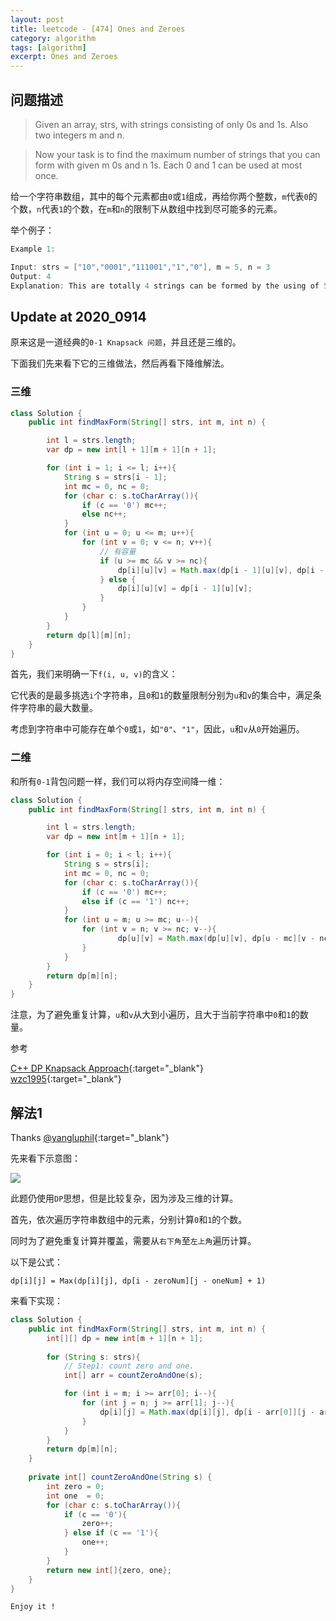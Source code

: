 ```yaml
---
layout: post
title: leetcode - [474] Ones and Zeroes
category: algorithm
tags: [algorithm]
excerpt: Ones and Zeroes
---
```


## 问题描述  

> Given an array, strs, with strings consisting of only 0s and 1s. Also two integers m and n.  

> Now your task is to find the maximum number of strings that you can form with given m 0s and n 1s. Each 0 and 1 can be used at most once.  

给一个字符串数组，其中的每个元素都由`0`或`1`组成，再给你两个整数，`m`代表`0`的个数，`n`代表`1`的个数，在`m`和`n`的限制下从数组中找到尽可能多的元素。  



举个例子：  

``` java
Example 1:

Input: strs = ["10","0001","111001","1","0"], m = 5, n = 3
Output: 4
Explanation: This are totally 4 strings can be formed by the using of 5 0s and 3 1s, which are "10","0001","1","0".
```

## Update at 2020_0914  

原来这是一道经典的`0-1 Knapsack 问题`，并且还是三维的。  

下面我们先来看下它的三维做法，然后再看下降维解法。  


### 三维  


``` java
class Solution {
    public int findMaxForm(String[] strs, int m, int n) {

        int l = strs.length;
        var dp = new int[l + 1][m + 1][n + 1];

        for (int i = 1; i <= l; i++){
            String s = strs[i - 1];
            int mc = 0, nc = 0;
            for (char c: s.toCharArray()){
                if (c == '0') mc++;
                else nc++;
            }
            for (int u = 0; u <= m; u++){
                for (int v = 0; v <= n; v++){
                    // 有容量
                    if (u >= mc && v >= nc){
                        dp[i][u][v] = Math.max(dp[i - 1][u][v], dp[i - 1][u - mc][v - nc] + 1);
                    } else {
                        dp[i][u][v] = dp[i - 1][u][v];
                    }
                }
            }
        }
        return dp[l][m][n];
    }
}
```

首先，我们来明确一下`f(i, u, v)`的含义：  

它代表的是最多挑选`i`个字符串，且`0`和`1`的数量限制分别为`u`和`v`的集合中，满足条件字符串的最大数量。  

考虑到字符串中可能存在单个`0`或`1`，如`"0"`、`"1"`，因此，`u`和`v`从`0`开始遍历。  


### 二维  

和所有`0-1`背包问题一样，我们可以将内存空间降一维：  

``` java
class Solution {
    public int findMaxForm(String[] strs, int m, int n) {

        int l = strs.length;
        var dp = new int[m + 1][n + 1];

        for (int i = 0; i < l; i++){
            String s = strs[i];
            int mc = 0, nc = 0;
            for (char c: s.toCharArray()){
                if (c == '0') mc++;
                else if (c == '1') nc++;
            }
            for (int u = m; u >= mc; u--){
                for (int v = n; v >= nc; v--){
                        dp[u][v] = Math.max(dp[u][v], dp[u - mc][v - nc] + 1);
                }
            }
        }
        return dp[m][n];
    }
}
```

注意，为了避免重复计算，`u`和`v`从大到小遍历，且大于当前字符串中`0`和`1`的数量。  


参考  

[C++ DP Knapsack Approach](https://leetcode.com/problems/ones-and-zeroes/discuss/121876/C%2B%2B-DP-Knapsack-Approach){:target="_blank"}  
[wzc1995](https://www.acwing.com/solution/content/382/){:target="_blank"}  


## 解法1  


Thanks [@yangluphil](https://leetcode.com/problems/ones-and-zeroes/discuss/95814/c%2B%2B-DP-solution-with-comments){:target="_blank"}  

先来看下示意图：  

![](https://yyc-images.oss-cn-beijing.aliyuncs.com/leetcode_474_using_dp.png)  

此题仍使用`DP`思想，但是比较复杂，因为涉及三维的计算。  

首先，依次遍历字符串数组中的元素，分别计算`0`和`1`的个数。  

同时为了避免重复计算并覆盖，需要从`右下角`至`左上角`遍历计算。  

以下是公式：  

`dp[i][j] = Max(dp[i][j], dp[i - zeroNum][j - oneNum] + 1)`  

来看下实现：  


``` java
class Solution {
    public int findMaxForm(String[] strs, int m, int n) {
        int[][] dp = new int[m + 1][n + 1];
        
        for (String s: strs){
            // Step1: count zero and one.
            int[] arr = countZeroAndOne(s);

            for (int i = m; i >= arr[0]; i--){
                for (int j = n; j >= arr[1]; j--){
                    dp[i][j] = Math.max(dp[i][j], dp[i - arr[0]][j - arr[1]] + 1);
                }
            }
        }
        return dp[m][n];
    }
    
    private int[] countZeroAndOne(String s) {
        int zero = 0;
        int one  = 0;
        for (char c: s.toCharArray()){
            if (c == '0'){
                zero++;
            } else if (c == '1'){
                one++;
            }
        }
        return new int[]{zero, one};
    }    
}
```

`Enjoy it ! `